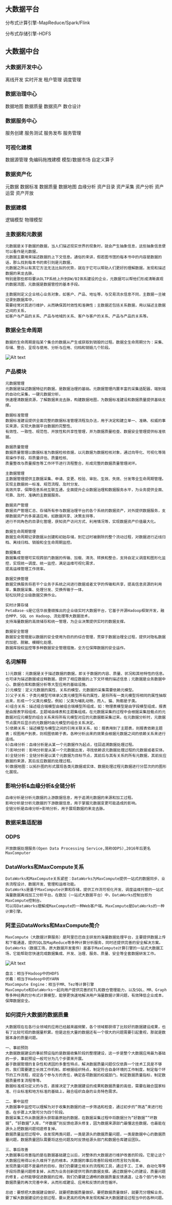 ## 大数据平台
分布式计算引擎-MapReduce/Spark/Flink

分布式存储引擎-HDFS

## 大数据中台

### 大数据开发中心
离线开发
实时开发
租户管理
调度管理

### 数据治理中心
数据地图
数据质量
数据资产
数仓设计

### 数据服务中心
服务创建
服务测试
服务发布
服务管理

### 可视化建模
数据源管理
免编码拖拽建模
模型/数据市场
自定义算子

### 数据资产化
元数据
数据标准
数据质量
数据地图
血缘分析
资产目录
资产采集
资产分析
资产运营
资产开放

### 数据建模
逻辑模型
物理模型

### 主数据和元数据
    元数据是关于数据的数据，当人们描述现实世界的现象时，就会产生抽象信息，这些抽象信息便可以看作是元数据，
    元数据主要用来描述数据的上下文信息。通俗的来讲，假若图书馆的每本书中的内容是数据的话，那么找到每本书的索引则是元数据，
    元数据之所以有其它方法无法比拟的优势，就在于它可以帮助人们更好的理解数据，发现和描述数据的来龙去脉，
    特别是那些即将要从OLTP系统上升到DW/BI体系建设的企业，元数据可以帮他们形成清晰直观的数据流图，元数据是数据管控的基本手段。

    主数据则定义企业核心业务对象，如客户、产品、地址等，与交易流水信息不同，主数据一旦被记录到数据库中，
    需要经常对其进行维护，从而确保其时效性和准确性；主数据还包括关系数据，用以描述主数据之间的关系，
    如客户与产品的关系、产品与地域的关系、客户与客户的关系、产品与产品的关系等。

### 数据全生命周期
    数据的生命周期是指某个集合的数据从产生或获取到销毁的过程。数据全生命周期分为：采集、存储、整合、呈现与使用、分析与应用、归档和销毁几个阶段。
![Alt text](数据全生命周期.jpg)

### 产品模块
    元数据管理
    元数据是描述数据特征的数据，是数据治理的基础。元数据管理内置丰富的采集适配器，端到端的自动化采集，一键元数据分析，
    快速理清数据资源，了解数据来龙去脉，构建数据地图，为数据标准建设和数据质量提供基础支撑。

    数据标准管理
    数据标准建设提供全面完整的数据标准管理流程及办法，用于决定和建立单一、准确、权威的事实来源，实现大数据平台数据的完整性、
    有效性、一致性、规范性、开放性和共享性管理，并为数据质量检查、数据安全管理提供标准依据。
    
    数据质量管理
    数据质量管理以数据标准为数据检核依据，以元数据为数据检核对象，通过向导化、可视化等简易操作手段，将质量评估、质量检核、
    质量整改与质量报告等工作环节进行流程整合，形成完整的数据质量管理闭环。
    
    主数据管理
    主数据管理提供主数据采集、申请、变更、校验、审批、生效、失效、分发等全生命周期管理。实现主数据统一标准、规范流程、及时分发、
    高效共享，保障信息系统互联互通，全面提升企业数据治理和数据服务水平，为业务提供全面、可靠、及时、准确的主数据服务。
    
    数据资产管理
    数据资产管理汇总、存储所有参与数据治理平台的各个系统的数据资产，对外提供数据服务，支撑数据资产的多渠道应用，如数据共享、决策支持等，
    进行不同角色的目录化管理，获知资产访问方式、利用情况等，实现数据资产价值最大化。
    
    数据生命周期管理
    数据生命周期记录数据从创建和初始存储，到它过时被删除的整个流动过程，对数据进行近线归档、离线归档、销毁和全生命周期监控。
    
    数据集成
    数据集成管理可实现跨部门数据的传输、加载、清洗、转换和整合，支持自定义调度和图形化监控，实现统一调度、统一监控，满足运维可视化需求，
    提高运维管理工作效率。
    
    数据交换管理
    数据交换服务将若干个业务子系统之间进行数据或者文字的传输和共享，提高信息资源的利用率，集数据采集、处理分发、交换传输于一体，
    轻松玩转企业级数据交换作业。
    
    实时计算存储
    PetaBase-s是亿信华辰重磅推出的企业级实时大数据平台，它基于开源Hadoop框架开发，融合MPP、SQL on Hadoop、流处理等大数据技术，
    支持海量数据的高效储存和统一管理，为企业决策提供实时的数据支撑。
    
    数据安全管理
    数据安全管理是以数据的安全使用为目的的综合管理，贯穿于数据治理全过程，提供对隐私数据的加密、脱敏、模糊化处理、
    数据库授权监控等多种数据安全管理措施，全方位保障数据的安全运作。

### 名词解释
    1)元数据：元数据是关于描述数据的数据，即关于数据的内容、质量、状况和其他特性的信息。也可译为描述数据或诠释数据，提供了相应数据的上下文环境的描述信息；元数据是业务数据中心、数据仓库和数据分析等大型应用的基础设施。
    2)元模型：定义元数据的属性、关系的模型，元数据的采集需要依赖元模型。
    3)父子关系：子类元模型可继承父类元模型所有的属性，是将所有一类元模型将相同的属性抽取出来，形成一个父类元模型。例如：父类为哺乳动物，而人、猫、狗都是子类。
    4)组合关系：描述组合端模型由被组合端模型所组成，如：物理表模型是由字段模型组成，报表是由报表字段组成，主题域由维表和主题集组成。在元数据采集的过程中会根据采集挂载点的元数据对应元模型的组合关系来将所有元模型对应的元数据都采集过来。在元数据分析时，元数据节点展开后显示的元数据时由元模型的组合关系决定。
    5)依赖关系：描述模型与模型之间的引用关联关系，如：报表用到了主题表，则报表依赖主题表；视图用户到表，则视图依赖于表。各种分析出来的效果会根据元数据之间的依赖关系来进行连线。
    6)血缘分析：血缘分析是从某一个元数据作为起点，往回追溯数据处理过程。
    7)影响分析：影响分析是从某一个元数据出发，寻找依赖该元数据处理过程的元数据或者实体。
    8)全链分析：全链分析是以某个元数据为目标节点，其前后与其有关系的所有元数据，其前反应数据的来源，其后反应数据的处理过程。
    9)数据地图：以拓扑图的形式展现各类元数据或实体、数据处理过程元数据进行分层次的的图形化展现。

### 影响分析&血缘分析&全链分析
    血缘分析是分析元数据的上游数据信息，用于追溯元数据的来源和加工过程。
    影响分析是分析元数据的下游数据信息，用于掌握元数据变更可能造成的影响。
    全链分析是血缘分析+影响分析，用于展现数据的来龙去脉。

### 数据采集适配器

### ODPS
    开放数据处理服务(Open Data Processing Service,简称ODPS),2016年后更名MaxComputer

### DataWorks和MaxCompute关系
    DataWorks和MaxCompute关系紧密：DataWorks为MaxCompute提供一站式的数据同步、业务流程设计、数据开发、管理和运维功能。
    DataWorks是基于MaxCompute计算和存储，提供工作流可视化开发、调度运维托管的一站式海量数据离线加工分析平台。在数加（一站式大数据平台）中，DataWorks控制台即为MaxCompute控制台。
    可以将DataWorks理解成MaxCompute的一种Web客户端。MaxCompute是DataWorks的一种计算引擎。

### 阿里云DataWorks和MaxCompute简介
    MaxCompute（大数据计算服务）是阿里巴巴自主研发的海量数据处理平台，主要提供数据上传和下载通道，提供SQL及MapReduce等多种计算分析服务，同时还提供完善的安全解决方案。
    DataWorks（数据工场，原大数据开发套件）是基于MaxCompute计算引擎的一站式大数据工场，它能帮助您快速完成数据集成、开发、治理、服务、质量、安全等全套数据研发工作。
![Alt text](../doc/DataWorks和MaxCompute.jpg)

    盘古：相当于Hadoop中的HDFS
    伏羲：相当于Hadoop中的YARN
    MaxCompute Engine：相当于MR、Tez等计算引擎
    MaxCompute和DataWorks一起向用户提供完善的ETL和数仓管理能力，以及SQL、MR、Graph等多种经典的分布式计算模型，能够更快速地解决用户海量数据计算问题，有效降低企业成本，保障数据安全。

### 如何提升大数据的数据质量
    大数据现在在各行业领域的应用已经越来越频繁，各个领域都获得了比较好的数据建设成果，也有了比较可观的数据量积累。但是这些大量的数据还有一个很大的问题需要引起重视，那就是数据本身的质量问题。
    
    一、事前预防
    大数据数据建设的事前预设指的是数据收集阶段的整理建设，这一步是整个大数据应用最为基础的一步，事前预设一般可分为几个步骤来开展。
    基于数据管理的复杂性和诱因的多重性特点，解决数据质量问题仅仅依靠一个技术工具是不够的，我们需要建立长效工作机制。即根据组织特点，制定符合自身环境的工作制度，制定每个环节的工作流程，规定各个参与方的责任，确定各项数据的权威部门，制定数据质量指标，制定数据质量修复流程等等。
    数据标准成功定义的与否，直接决定了大数据建设的成果和数据质量的高低，需要在融合国家标准、行业标准和地方标准的基础上，融合组织自身的业务特色需求。
    
    二、事中监控
    大数据事中监控可以理解为对于收集到数据的进一步筛选和检查，通过初步的“筛选”来进行检查。在步骤上大致可分为四个阶段。
    数据采集工作从数据源头获取最原始的数据，在数据采集过程中将数据分为“好数据”“坏数据”，“好数据”入库，“坏数据”则反馈给源头修复，因为数据来源部门最懂这些数据，也最能在源头上把数据问题彻底修复掉。
    数据质量监控过程中，会发现两类问题，一类是源头的数据质量问题，一类是数据中心的数据质量问题，数据质量团队需要将这些问题及时反馈给源头部门和数据仓库建设团队。
    
    三、事后改善
    大数据事后改善指的是在数据基础建立以后，对整体的大数据进行维护改善的阶段。它是让这个大数据应用得以长久维持下去的根本。大数据的事后改善阶段相对而言较为简单。
    发现质量问题不是最终的目标，我们仍要建立相关的流程和工具，通过手工、工单、自动化等等手段将质量问题修复掉，从而为业务创新提供可靠的数据支撑。通过数据中心的建设，质量问题的修复，必然能够促进数据的应用，我们仍要建立通畅的数据质量反馈通道，让各个部门参与到数据质量的再次完善中来，从而形成建设、应用和反馈的良性循环。
    
    总结：要想把大数据建设做好，就要把数据质量做好。要把数据质量做好，就要充分理解业务，要了解大数据建设的全部过程，要从更高的视角来发现和解决大数据建设过程当中的各种问题。